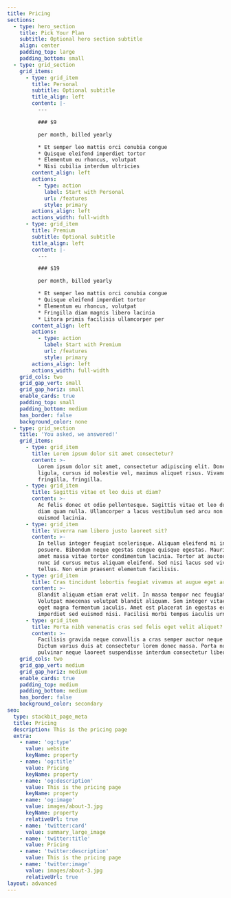 ```yaml
---
title: Pricing
sections:
  - type: hero_section
    title: Pick Your Plan
    subtitle: Optional hero section subtitle
    align: center
    padding_top: large
    padding_bottom: small
  - type: grid_section
    grid_items:
      - type: grid_item
        title: Personal
        subtitle: Optional subtitle
        title_align: left
        content: |-
          ---

          ### $9

          per month, billed yearly

          * Et semper leo mattis orci conubia congue
          * Quisque eleifend imperdiet tortor
          * Elementum eu rhoncus, volutpat
          * Nisi cubilia interdum ultricies
        content_align: left
        actions:
          - type: action
            label: Start with Personal
            url: /features
            style: primary
        actions_align: left
        actions_width: full-width
      - type: grid_item
        title: Premium
        subtitle: Optional subtitle
        title_align: left
        content: |-
          ---

          ### $19

          per month, billed yearly

          * Et semper leo mattis orci conubia congue
          * Quisque eleifend imperdiet tortor
          * Elementum eu rhoncus, volutpat
          * Fringilla diam magnis libero lacinia
          * Litora primis facilisis ullamcorper per
        content_align: left
        actions:
          - type: action
            label: Start with Premium
            url: /features
            style: primary
        actions_align: left
        actions_width: full-width
    grid_cols: two
    grid_gap_vert: small
    grid_gap_horiz: small
    enable_cards: true
    padding_top: small
    padding_bottom: medium
    has_border: false
    background_color: none
  - type: grid_section
    title: 'You asked, we answered!'
    grid_items:
      - type: grid_item
        title: Lorem ipsum dolor sit amet consectetur?
        content: >-
          Lorem ipsum dolor sit amet, consectetur adipiscing elit. Donec nisl
          ligula, cursus id molestie vel, maximus aliquet risus. Vivamus in nibh
          fringilla, fringilla.
      - type: grid_item
        title: Sagittis vitae et leo duis ut diam?
        content: >-
          Ac felis donec et odio pellentesque. Sagittis vitae et leo duis ut
          diam quam nulla. Ullamcorper a lacus vestibulum sed arcu non odio
          euismod lacinia.
      - type: grid_item
        title: Viverra nam libero justo laoreet sit?
        content: >-
          In tellus integer feugiat scelerisque. Aliquam eleifend mi in nulla
          posuere. Bibendum neque egestas congue quisque egestas. Mauris sit
          amet massa vitae tortor condimentum lacinia. Tortor at auctor urna
          nunc id cursus metus aliquam eleifend. Sed nisi lacus sed viverra
          tellus. Non enim praesent elementum facilisis.
      - type: grid_item
        title: Cras tincidunt lobortis feugiat vivamus at augue eget arcu?
        content: >-
          Blandit aliquam etiam erat velit. In massa tempor nec feugiat.
          Volutpat maecenas volutpat blandit aliquam. Sem integer vitae justo
          eget magna fermentum iaculis. Amet est placerat in egestas erat
          imperdiet sed euismod nisi. Facilisi morbi tempus iaculis urna.
      - type: grid_item
        title: Porta nibh venenatis cras sed felis eget velit aliquet?
        content: >-
          Facilisis gravida neque convallis a cras semper auctor neque vitae.
          Dictum varius duis at consectetur lorem donec massa. Porta non
          pulvinar neque laoreet suspendisse interdum consectetur libero.
    grid_cols: two
    grid_gap_vert: medium
    grid_gap_horiz: medium
    enable_cards: true
    padding_top: medium
    padding_bottom: medium
    has_border: false
    background_color: secondary
seo:
  type: stackbit_page_meta
  title: Pricing
  description: This is the pricing page
  extra:
    - name: 'og:type'
      value: website
      keyName: property
    - name: 'og:title'
      value: Pricing
      keyName: property
    - name: 'og:description'
      value: This is the pricing page
      keyName: property
    - name: 'og:image'
      value: images/about-3.jpg
      keyName: property
      relativeUrl: true
    - name: 'twitter:card'
      value: summary_large_image
    - name: 'twitter:title'
      value: Pricing
    - name: 'twitter:description'
      value: This is the pricing page
    - name: 'twitter:image'
      value: images/about-3.jpg
      relativeUrl: true
layout: advanced
---
```

